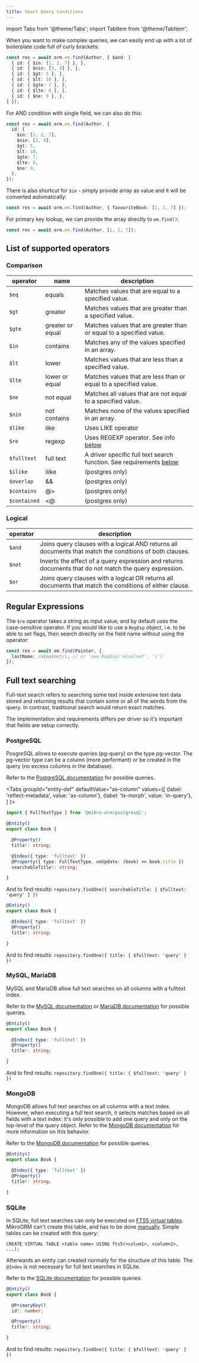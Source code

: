 ```yaml
---
title: Smart Query Conditions
---
```


import Tabs from '@theme/Tabs';
import TabItem from '@theme/TabItem';

When you want to make complex queries, we can easily end up with a lot of boilerplate code full of curly brackets:

```ts
const res = await orm.em.find(Author, { $and: [
  { id: { $in: [1, 2, 7] }, },
  { id: { $nin: [3, 4] }, },
  { id: { $gt: 5 }, },
  { id: { $lt: 10 }, },
  { id: { $gte: 7 }, },
  { id: { $lte: 8 }, },
  { id: { $ne: 9 }, },
] });
```

For AND condition with single field, we can also do this:

```ts
const res = await orm.em.find(Author, {
  id: {
    $in: [1, 2, 7],
    $nin: [3, 4],
    $gt: 5,
    $lt: 10,
    $gte: 7,
    $lte: 8,
    $ne: 9,
  },
});
```

There is also shortcut for `$in` - simply provide array as value and it will be converted automatically:

```ts
const res = await orm.em.find(Author, { favouriteBook: [1, 2, 7] });
```

For primary key lookup, we can provide the array directly to `em.find()`:

```ts
const res = await orm.em.find(Author, [1, 2, 7]);
```

## List of supported operators

### Comparison

| operator     | name             | description                                                                                 |
| ------------ | ---------------- | ------------------------------------------------------------------------------------------- |
| `$eq`        | equals           | Matches values that are equal to a specified value.                                         |
| `$gt`        | greater          | Matches values that are greater than a specified value.                                     |
| `$gte`       | greater or equal | Matches values that are greater than or equal to a specified value.                         |
| `$in`        | contains         | Matches any of the values specified in an array.                                            |
| `$lt`        | lower            | Matches values that are less than a specified value.                                        |
| `$lte`       | lower or equal   | Matches values that are less than or equal to a specified value.                            |
| `$ne`        | not equal        | Matches all values that are not equal to a specified value.                                 |
| `$nin`       | not contains     | Matches none of the values specified in an array.                                           |
| `$like`      | like             | Uses LIKE operator                                                                          |
| `$re`        | regexp           | Uses REGEXP operator. See info [below](#regular-expressions)                                |
| `$fulltext`  | full text        | A driver specific full text search function. See requirements [below](#full-text-searching) |
| `$ilike`     | ilike            | (postgres only)                                                                             |
| `$overlap`   | &&               | (postgres only)                                                                             |
| `$contains`  | @>               | (postgres only)                                                                             |
| `$contained` | <@               | (postgres only)                                                                             |

### Logical

| operator | description                                                                                             |
| -------- | ------------------------------------------------------------------------------------------------------- |
| `$and`   | Joins query clauses with a logical AND returns all documents that match the conditions of both clauses. |
| `$not`   | Inverts the effect of a query expression and returns documents that do not match the query expression.  |
| `$or`    | Joins query clauses with a logical OR returns all documents that match the conditions of either clause. |

## Regular Expressions

The `$re` operator takes a string as input value, and by default uses the case-sensitive operator. If you would like to use a `RegExp` object, i.e. to be able to set flags, then search directly on the field name without using the operator:

```ts
const res = await em.find(Painter, {
  lastName: /m[oa]net/i, // or `new RegExp('m[oa]net', 'i')`
});
```

## Full text searching

Full-text search refers to searching some text inside extensive text data stored and returning results that contain some or all of the words from the query. In contrast, traditional search would return exact matches.

The implementation and requirements differs per driver so it's important that fields are setup correctly.

### PostgreSQL

PosgreSQL allows to execute queries (pg-query) on the type pg-vector. The pg-vector type can be a column (more performant) or be created in the query (no excess columns in the database).

Refer to the [PostgreSQL documentation](https://www.postgresql.org/docs/current/functions-textsearch.html) for possible queries.

<Tabs
groupId="entity-def"
defaultValue="as-column"
values={[
{label: 'reflect-metadata', value: 'as-column'},
{label: 'ts-morph', value: 'in-query'},
]
}>
<TabItem value="as-column">

```ts title="./entities/Book.ts"
import { FullTextType } from '@mikro-orm/postgresql';

@Entity()
export class Book {

  @Property()
  title!: string;

  @Index({ type: 'fulltext' })
  @Property({ type: FullTextType, onUpdate: (book) => book.title })
  searchableTitle!: string;

}
```

And to find results: `repository.findOne({ searchableTitle: { $fulltext: 'query' } })`

  </TabItem>
  <TabItem value="in-query">

```ts title="./entities/Book.ts"
@Entity()
export class Book {

  @Index({ type: 'fulltext' })
  @Property()
  title!: string;

}
```

And to find results: `repository.findOne({ title: { $fulltext: 'query' } })`

  </TabItem>
</Tabs>

### MySQL, MariaDB

MySQL and MariaDB allow full text searches on all columns with a fulltext index.

Refer to the [MySQL documentation](https://dev.mysql.com/doc/refman/8.0/en/fulltext-boolean.html) or [MariaDB documentation](https://mariadb.com/kb/en/full-text-index-overview/#in-boolean-mode) for possible queries.

```ts title="./entities/Book.ts"
@Entity()
export class Book {

  @Index({ type: 'fulltext' })
  @Property()
  title!: string;

}
```

And to find results: `repository.findOne({ title: { $fulltext: 'query' } })`

### MongoDB

MongoDB allows full text searches on all columns with a text index. However, when executing a full text search, it selects matches based on all fields with a text index: it's only possible to add one query and only on the top-level of the query object. Refer to the [MongoDB documentation](https://www.mongodb.com/docs/manual/reference/operator/query/text/#behavior) for more information on this behavior.

Refer to the [MongoDB documentation](https://www.mongodb.com/docs/manual/reference/operator/query/text/#definition) for possible queries.

```ts title="./entities/Book.ts"
@Entity()
export class Book {

  @Index({ type: 'fulltext' })
  @Property()
  title!: string;

}
```

### SQLite

In SQLite, full text searches can only be executed on [FTS5 virtual tables](https://www.sqlite.org/fts5.html#overview_of_fts5). MikroORM can't create this table, and has to be done [manually](https://www.sqlite.org/fts5.html#fts5_table_creation_and_initialization). Simple tables can be created with this query:

`CREATE VIRTUAL TABLE <table name> USING fts5(<colum1>, <column2>, ...);`

Afterwards an entity can created normally for the structure of this table. The `@Index` is not necessary for full text searches in SQLite.

Refer to the [SQLite documentation](https://www.sqlite.org/fts5.html#full_text_query_syntax) for possible queries.

```ts title="./entities/Book.ts"
@Entity()
export class Book {

  @PrimaryKey()
  id!: number;

  @Property()
  title!: string;

}
```

And to find results: `repository.findOne({ title: { $fulltext: 'query' } })`
